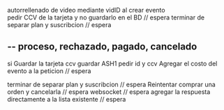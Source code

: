 
autorrellenado de video mediante vidID al crear evento  
pedir CCV de la tarjeta y no guardarlo en el BD                            // espera
terminar de separar plan y suscribcion                                     // espera

 ## --  proceso, rechazado, pagado, cancelado

 si Guardar la tarjeta
 ccv guardar ASH1
 pedir id y ccv
Agregar el costo del evento a la peticion                                       // espera

terminar de separar plan y suscribcion                                          // espera
Reintentar comprar una orden y cancelarla                                       // espera
websocket                                                                       // espera
agregar la respuesta directamente a la lista existente                          // espera